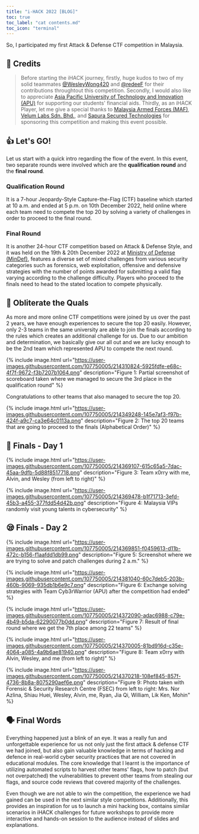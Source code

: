 ```yaml
---
title: "i-HACK 2022 [BLOG]"
toc: true
toc_label: "cat contents.md"
toc_icon: "terminal"
---
```

So, I participated my first Attack & Defense CTF competition in Malaysia.

## 🥇 Credits

>Before starting the iHACK journey, firstly, huge kudos to two of my solid teammates [@WesleyWong420](https://github.com/WesleyWong420) and [@redeeF](https://github.com/redeeF) for their contributions throughtout this competition. Secondly, I would also like to appreciate [Asia Pacific University of Technology and Innovation (APU)](https://www.apu.edu.my/media/news/2751) for supporting our students' financial aids. Thirdly, as an iHACK Player, let me give a special thanks to [Malaysia Armed Forces (MAF)](https://www.mafhq.mil.my/index.php/en#ieK4bk0L9Ls), [Velum Labs Sdn. Bhd.](https://www.velumlabs.com/), and [Sapura Secured Technologies](https://www.sapuratech.com.my/) for sponsoring this competition and making this event possible.

## 👍 Let's GO!

Let us start with a quick intro regarding the flow of the event. In this event, two separate rounds were involved which are the **qualification round** and the **final round**. 

### Qualification Round 

It is a 7-hour Jeopardy-Style Capture-the-Flag (CTF) baseline which started at 10 a.m. and ended at 5 p.m. on 10th December 2022, held online where each team need to compete the top 20 by solving a variety of challenges in order to proceed to the final round. 

### Final Round 

It is another 24-hour CTF competition based on Attack & Defense Style, and it was held on the 19th & 20th December 2022 at [Ministry of Defense (MinDef)](https://mod.gov.my/en/), features a diverse set of mixed challenges from various security categories such as forensics, web exploitation, offensive and defensive strategies with the number of points awarded for submitting a valid flag varying according to the challenge difficulty. Players who proceed to the finals need to head to the stated location to compete physically. 

## 🚩 Obliterate the Quals

As more and more online CTF competitions were joined by us over the past 2 years, we have enough experiences to secure the top 20 easily. However, only 2-3 teams in the same university are able to join the finals according to the rules which creates an additional challenge for us. Due to our ambition and determination, we basically give our all out and we are lucky enough to be the 2nd team which represented APU to compete the next round.

{% include image.html url="https://user-images.githubusercontent.com/107750005/214310824-5925fdfe-e68c-4f7f-9672-f3b7207b1064.png" description="Figure 1: Partial screenshot of scoreboard taken where we managed to secure the 3rd place in the qualification round" %}

Congratulations to other teams that also managed to secure the top 20.

{% include image.html url="https://user-images.githubusercontent.com/107750005/214349248-145e7af3-f97b-424f-a9c7-ca3e64c0113a.png" description="Figure 2: The top 20 teams that are going to proceed to the finals (Alphabetical Order)" %}

## 🙂 Finals - Day 1

{% include image.html url="https://user-images.githubusercontent.com/107750005/214369107-615c65a5-7dac-45aa-9dfb-5d88f8517718.png" description="Figure 3: Team x0rry with me, Alvin, and Wesley (from left to right)" %} 

{% include image.html url="https://user-images.githubusercontent.com/107750005/214369478-b1f71713-3efd-45b3-a455-377fdd54d42b.png" description="Figure 4: Malaysia VIPs randomly visit young talents in cybersecurity" %}

## 😪 Finals - Day 2

{% include image.html url="https://user-images.githubusercontent.com/107750005/214369851-f0459613-d11b-472c-b156-f1aafdd1db99.png" description="Figure 5: Screenshot where we are trying to solve and patch challenges during 2 a.m." %} 

{% include image.html url="https://user-images.githubusercontent.com/107750005/214381040-60c7deb5-203b-460b-9069-935db1b6e9c7.png" description="Figure 6: Exchange solving strategies with Team Cyb3rWarrior (APU) after the competition had ended" %} 

{% include image.html url="https://user-images.githubusercontent.com/107750005/214372090-adac6988-c79e-4b49-b5da-62290077b0dd.png" description="Figure 7: Result of final round where we get the 7th place among 22 teams" %} 

{% include image.html url="https://user-images.githubusercontent.com/107750005/214370005-81bd916d-c35e-4064-a085-4a9b6ae81940.png" description="Figure 8: Team x0rry with Alvin, Wesley, and me (from left to right)" %} 

{% include image.html url="https://user-images.githubusercontent.com/107750005/214370218-108ef845-857f-4736-8b8a-8075290aef6e.png" description="Figure 9: Photo taken with Forensic & Security Research Centre (FSEC) from left to right: Mrs. Nor Azlina, Shiau Huei, Wesley, Alvin, me, Ryan, Jia Qi, William, Lik Ken, Mohin" %}

## 🗣️ Final Words

Everything happened just a blink of an eye. It was a really fun and unforgettable experience for us not only just the first attack & defense CTF we had joined, but also gain valuable knowledge in terms of hacking and defence in real-world cyber security practices that are not covered in educational modules. The core knowledge that I learnt is the importance of utilizing automated scripts to harvest other teams' flags, how to patch (but not overpatched) the vulnerabilities to prevent other teams from stealing our flags, and source code reviews that covered majority of the challenges. 

Even though we are not able to win the competition, the experience we had gained can be used in the next similar style competitions. Additionally, this provides an inspiration for us to launch a mini hacking box, contains similar scenarios in iHACK challenges for future workshops to provide more interactive and hands-on session to the audience instead of slides and explanations.
